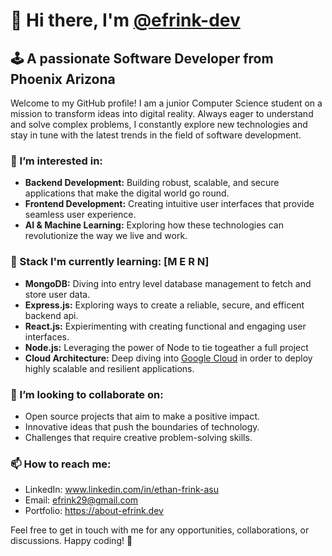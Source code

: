 # 👋 Hi there, I'm [@efrink-dev](https://github.com/efrink-dev)

## 🕹️ A passionate Software Developer from Phoenix Arizona

Welcome to my GitHub profile! I am a junior Computer Science student on a mission to transform ideas into digital reality. Always eager to understand and solve complex problems, I constantly explore new technologies and stay in tune with the latest trends in the field of software development.

### 👀 I’m interested in:
- **Backend Development:** Building robust, scalable, and secure applications that make the digital world go round.
- **Frontend Development:** Creating intuitive user interfaces that provide seamless user experience.
- **AI & Machine Learning:** Exploring how these technologies can revolutionize the way we live and work.

### 🌱 Stack I'm currently learning: [M E R N]
- **MongoDB:** Diving into entry level database management to fetch and store user data.
- **Express.js:** Exploring ways to create a reliable, secure, and efficent backend api.
- **React.js:** Expierimenting with creating functional and engaging user interfaces.
- **Node.js:** Leveraging the power of Node to tie togeather a full project
- **Cloud Architecture:** Deep diving into [Google Cloud](https://cloud.google.com/) in order to deploy highly scalable and resilient applications.

### 🤝 I’m looking to collaborate on:
- Open source projects that aim to make a positive impact.
- Innovative ideas that push the boundaries of technology.
- Challenges that require creative problem-solving skills.

### 📫 How to reach me:
- LinkedIn: www.linkedin.com/in/ethan-frink-asu
- Email: efrink29@gmail.com
- Portfolio: https://about-efrink.dev

Feel free to get in touch with me for any opportunities, collaborations, or discussions. Happy coding! 🚀
